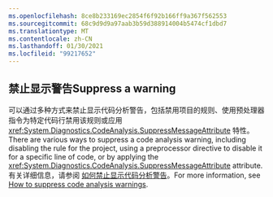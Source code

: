 ```yaml
---
ms.openlocfilehash: 8ce8b233169ec2854f6f92b166ff9a367f562553
ms.sourcegitcommit: 68c9d9d9a97aab3b59d388914004b5474cf1dbd7
ms.translationtype: MT
ms.contentlocale: zh-CN
ms.lasthandoff: 01/30/2021
ms.locfileid: "99217652"
---
```

## <a name="suppress-a-warning"></a><span data-ttu-id="eb8d2-101">禁止显示警告</span><span class="sxs-lookup"><span data-stu-id="eb8d2-101">Suppress a warning</span></span>

<span data-ttu-id="eb8d2-102">可以通过多种方式来禁止显示代码分析警告，包括禁用项目的规则、使用预处理器指令为特定代码行禁用该规则或应用 <xref:System.Diagnostics.CodeAnalysis.SuppressMessageAttribute> 特性。</span><span class="sxs-lookup"><span data-stu-id="eb8d2-102">There are various ways to suppress a code analysis warning, including disabling the rule for the project, using a preprocessor directive to disable it for a specific line of code, or by applying the <xref:System.Diagnostics.CodeAnalysis.SuppressMessageAttribute> attribute.</span></span> <span data-ttu-id="eb8d2-103">有关详细信息，请参阅 [如何禁止显示代码分析警告](../../docs/fundamentals/code-analysis/suppress-warnings.md)。</span><span class="sxs-lookup"><span data-stu-id="eb8d2-103">For more information, see [How to suppress code analysis warnings](../../docs/fundamentals/code-analysis/suppress-warnings.md).</span></span>
